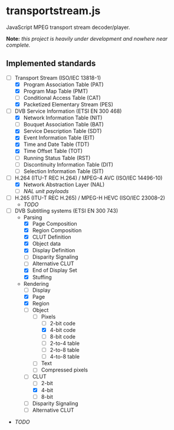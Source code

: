 # transportstream.js

JavaScript MPEG transport stream decoder/player.

**Note:** *this project is heavily under development and nowhere near complete.*

## Implemented standards
- [ ] Transport Stream (ISO/IEC 13818-1)
  - [x] Program Association Table (PAT)
  - [x] Program Map Table (PMT)
  - [ ] Conditional Access Table (CAT)
  - [x] Packetized Elementary Stream (PES)
- [ ] DVB Service Information (ETSI EN 300 468)
  - [x] Network Information Table (NIT)
  - [ ] Bouquet Association Table (BAT)
  - [x] Service Description Table (SDT)
  - [x] Event Information Table (EIT)
  - [x] Time and Date Table (TDT)
  - [x] Time Offset Table (TOT)
  - [ ] Running Status Table (RST)
  - [ ] Discontinuity Information Table (DIT)
  - [ ] Selection Information Table (SIT)
- [ ] H.264 (ITU-T REC H.264) / MPEG-4 AVC (ISO/IEC 14496-10)
  - [x] Network Abstraction Layer (NAL)
  - [ ] *NAL unit payloads*
- [ ] H.265 (ITU-T REC H.265) / MPEG-H HEVC (ISO/IEC 23008–2)
  - *TODO*
- [ ] DVB Subtitling systems (ETSI EN 300 743)
  - Parsing
    - [x] Page Composition
    - [x] Region Composition
    - [x] CLUT Definition
    - [x] Object data
    - [x] Display Definition
    - [ ] Disparity Signaling
    - [ ] Alternative CLUT
    - [x] End of Display Set
    - [x] Stuffing
  - Rendering
    - [ ] Display
    - [x] Page
    - [x] Region
    - [ ] Object
      - [ ] Pixels
        - [ ] 2-bit code
        - [x] 4-bit code
        - [ ] 8-bit code
        - [ ] 2-to-4 table
        - [ ] 2-to-8 table
        - [ ] 4-to-8 table
      - [ ] Text
      - [ ] Compressed pixels
    - [ ] CLUT
      - [ ] 2-bit
      - [x] 4-bit
      - [ ] 8-bit
    - [ ] Disparity Signaling
    - [ ] Alternative CLUT
- *TODO*
